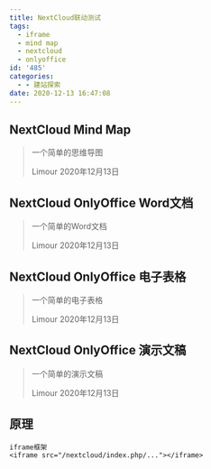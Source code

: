```yaml
---
title: NextCloud联动测试
tags:
  - iframe
  - mind map
  - nextcloud
  - onlyoffice
id: '485'
categories:
  - - 建站探索
date: 2020-12-13 16:47:08
---
```


## NextCloud Mind Map

> 一个简单的思维导图
> 
> Limour 2020年12月13日

## NextCloud OnlyOffice Word文档

> 一个简单的Word文档
> 
> Limour 2020年12月13日

## NextCloud OnlyOffice 电子表格

> 一个简单的电子表格
> 
> Limour 2020年12月13日

## NextCloud OnlyOffice 演示文稿

> 一个简单的演示文稿
> 
> Limour 2020年12月13日

## 原理

```
iframe框架
<iframe src="/nextcloud/index.php/..."></iframe>
```